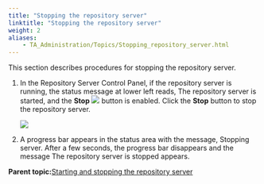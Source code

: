 ```yaml
--- 
title: "Stopping the repository server"
linktitle: "Stopping the repository server"
weight: 2
aliases: 
    - TA_Administration/Topics/Stopping_repository_server.html
---
```


This section describes procedures for stopping the repository server.

1.  In the Repository Server Control Panel, if the repository server is running, the status message at lower left reads, The repository server is started, and the **Stop** ![](/images/TA_Administration/Images/btn.RS_stop_repo.png) button is enabled. Click the **Stop** button to stop the repository server.

    ![](/images/TA_Administration/Images/repo_start.png)

2.  A progress bar appears in the status area with the message, Stopping server. After a few seconds, the progress bar disappears and the message The repository server is stopped appears.


**Parent topic:**[Starting and stopping the repository server](../../TA_Administration/Topics/Repo_server_management_starting_stopping.md)

